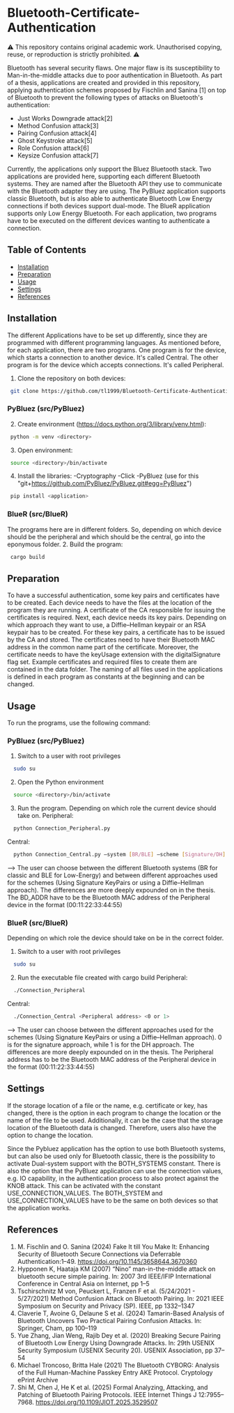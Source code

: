 # Bluetooth-Certificate-Authentication
⚠️ This repository contains original academic work. Unauthorised copying, reuse, or reproduction is strictly prohibited. ⚠️

Bluetooth has several security flaws. One major flaw is its susceptibility to Man-in-the-middle attacks due to poor authentication in Bluetooth. As part of a thesis, applications are created and provided in this repository, applying authentication schemes proposed by Fischlin and Sanina [1] on top of Bluetooth to prevent the following types of attacks on Bluetooth's authentication:

- Just Works Downgrade attack[2]
- Method Confusion attack[3]
- Pairing Confusion attack[4]
- Ghost Keystroke attack[5]
- Role Confusion attack[6]
- Keysize Confusion attack[7]

Currently, the applications only support the Bluez Bluetooth stack. Two applications are provided here, supporting each different Bluetooth systems. They are named after the Bluetooth API they use to communicate with the Bluetooth adapter they are using. The PyBluez application supports classic Bluetooth, but is also able to authenticate Bluetooth Low Energy connections if both devices support dual-mode. The BlueR application supports only Low Energy Bluetooth. For each application, two programs have to be executed on the different devices wanting to authenticate a connection. 


## Table of Contents
- [Installation](#installation)
- [Preparation](#preparation)
- [Usage](#usage)
- [Settings](#settings)
- [References](#references)

## Installation
The different Applications have to be set up differently, since they are programmed with different programming languages. As mentioned before, for each application, there are two programs. One program is for the device, which starts a connection to another device. It's called Central. The other program is for the device which accepts connections. It's called Peripheral.

1. Clone the repository on both devices:
```bash
 git clone https://github.com/tl1999/Bluetooth-Certificate-Authentication.git
```

### PyBluez (src/PyBluez)
2. Create environment (https://docs.python.org/3/library/venv.html):
```bash
 python -m venv <directory>
 ```

3. Open environment:
```bash
 source <directory>/bin/activate
 ```

4. Install the libraries:
   -Cryptography
   -Click
   -PyBluez (use for this "git+https://github.com/PyBluez/PyBluez.git#egg=PyBluez")
```bash
 pip install <application>
 ```

### BlueR (src/BlueR)
The programs here are in different folders. So, depending on which device should be the peripheral and which should be the central, go into the eponymous folder.
2. Build the program:
```bash
 cargo build 
```

## Preparation
To have a successful authentication, some key pairs and certificates have to be created. Each device needs to have the files at the location of the program they are running. A certificate of the CA responsible for issuing the certificates is required. Next, each device needs its key pairs. Depending on which approach they want to use, a Diffie–Hellman keypair or an RSA keypair has to be created. For these key pairs, a certificate has to be issued by the CA and stored. The certificates need to have their Bluetooth MAC address in the common name part of the certificate. Moreover, the certificate needs to have the keyUsage extension with the digitalSignature flag set. Example certificates and required files to create them are contained in the data folder. The naming of all files used in the applications is defined in each program as constants at the beginning and can be changed.


## Usage
To run the programs, use the following command:

### PyBluez (src/PyBluez)
1. Switch to a user with root privileges
```bash
  sudo su
```

2. Open the Python environment
```bash
  source <directory>/bin/activate
```

3. Run the program. Depending on which role the current device should take on.
   Peripheral:
```bash
  python Connection_Peripheral.py
```
  Central:
```bash
  python Connection_Central.py –system [BR/BLE] –scheme [Signature/DH] -address <remote BD_ADDR>
```
  --> The user can choose between the different Bluetooth systems (BR for classic and BLE for Low-Energy) and between different approaches used for the schemes (Using Signature KeyPairs or using a Diffie–Hellman approach). The differences are more deeply expounded on in the thesis. The BD_ADDR have to be the Bluetooth MAC address of the Peripheral device in the format (00:11:22:33:44:55)

### BlueR (src/BlueR)
Depending on which role the device should take on be in the correct folder.
1. Switch to a user with root privileges
```bash
  sudo su
```

2. Run the executable file created with cargo build
   Peripheral:
```bash
  ./Connection_Peripheral
```
  Central:
```bash
  ./Connection_Central <Peripheral address> <0 or 1>
```
   
  --> The user can choose between the different approaches used for the schemes (Using Signature KeyPairs or using a Diffie–Hellman approach). 0 is for the signature approach, while 1 is for the DH approach. The differences are more deeply expounded on in the thesis. The Peripheral address has to be the Bluetooth MAC address of the Peripheral device in the format (00:11:22:33:44:55)  

## Settings
If the storage location of a file or the name, e.g. certificate or key, has changed, there is the option in each program to change the location or the name of the file to be used. Additionally, it can be the case that the storage location of the Bluetooth data is changed. Therefore, users also have the option to change the location. 

Since the Pybluez application has the option to use both Bluetooth systems, but can also be used only for Bluetooth classic, there is the possibility to activate Dual-system support with the BOTH_SYSTEMS constant. There is also the option that the PyBluez application can use the connection values, e.g. IO capability, in the authentication process to also protect against the KNOB attack. This can be activated with the constant USE_CONNECTION_VALUES. The BOTH_SYSTEM and USE_CONNECTION_VALUES have to be the same on both devices so that the application works.

## References
1.	M. Fischlin and O. Sanina (2024) Fake It till You Make It: Enhancing Security of Bluetooth Secure Connections via Deferrable Authentication:1–49. https://doi.org/10.1145/3658644.3670360
2.	 Hypponen K, Haataja KM (2007) “Nino” man-in-the-middle attack on bluetooth secure simple pairing. In: 2007 3rd IEEE/IFIP International Conference in Central Asia on Internet, pp 1–5
3.	 Tschirschnitz M von, Peuckert L, Franzen F et al. (5/24/2021 - 5/27/2021) Method Confusion Attack on Bluetooth Pairing. In: 2021 IEEE Symposium on Security and Privacy (SP). IEEE, pp 1332–1347
4.	 Claverie T, Avoine G, Delaune S et al. (2024) Tamarin-Based Analysis of Bluetooth Uncovers Two Practical Pairing Confusion Attacks. In: Springer, Cham, pp 100–119
5.	 Yue Zhang, Jian Weng, Rajib Dey et al. (2020) Breaking Secure Pairing of Bluetooth Low Energy Using Downgrade Attacks. In: 29th USENIX Security Symposium (USENIX Security 20). USENIX Association, pp 37–54
6.	Michael Troncoso, Britta Hale (2021) The Bluetooth CYBORG: Analysis of the Full Human-Machine Passkey Entry AKE Protocol. Cryptology ePrint Archive
7.	Shi M, Chen J, He K et al. (2025) Formal Analyzing, Attacking, and Patching of Bluetooth Pairing Protocols. IEEE Internet Things J 12:7955–7968. https://doi.org/10.1109/JIOT.2025.3529507
